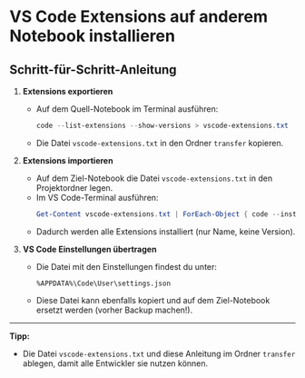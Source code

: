 # VS Code Extensions auf anderem Notebook installieren

## Schritt-für-Schritt-Anleitung

1. **Extensions exportieren**
   - Auf dem Quell-Notebook im Terminal ausführen:
     ```powershell
     code --list-extensions --show-versions > vscode-extensions.txt
     ```
   - Die Datei `vscode-extensions.txt` in den Ordner `transfer` kopieren.

2. **Extensions importieren**
   - Auf dem Ziel-Notebook die Datei `vscode-extensions.txt` in den Projektordner legen.
   - Im VS Code-Terminal ausführen:
     ```powershell
     Get-Content vscode-extensions.txt | ForEach-Object { code --install-extension $_.Split()[0] }
     ```
   - Dadurch werden alle Extensions installiert (nur Name, keine Version).

3. **VS Code Einstellungen übertragen**
   - Die Datei mit den Einstellungen findest du unter:
     ```
     %APPDATA%\Code\User\settings.json
     ```
   - Diese Datei kann ebenfalls kopiert und auf dem Ziel-Notebook ersetzt werden (vorher Backup machen!).

---

**Tipp:**
- Die Datei `vscode-extensions.txt` und diese Anleitung im Ordner `transfer` ablegen, damit alle Entwickler sie nutzen können.
